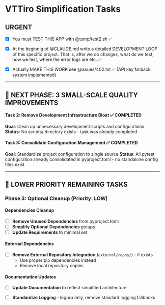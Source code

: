 # VTTiro Simplification Tasks

## URGENT

- [x] You must TEST THIS APP with @temp/test2.sh ✅

- [x] At the beginnig of @CLAUDE.md write a detailed DEVELOPMENT LOOP of this specific project. That is, after we do changes, what do we test, how we test, where the error logs are etc. ✅

- [x] Actually MAKE THIS WORK see @issues/402.txt ✅ (API key fallback system implemented)



---

## 🎯 NEXT PHASE: 3 SMALL-SCALE QUALITY IMPROVEMENTS


#### Task 2: Remove Development Infrastructure Bloat ✅ COMPLETED
**Goal**: Clean up unnecessary development scripts and configurations
**Status**: No scripts/ directory exists - task was already completed

#### Task 3: Consolidate Configuration Management ✅ COMPLETED
**Goal**: Standardize project configuration to single source
**Status**: All pytest configuration already consolidated in pyproject.toml - no standalone config files exist

---

## 🔄 LOWER PRIORITY REMAINING TASKS

### Phase 3: Optional Cleanup (Priority: LOW)

#### Dependencies Cleanup
- [ ] **Remove Unused Dependencies** from pyproject.toml
- [ ] **Simplify Optional Dependencies** groups  
- [ ] **Update Requirements** to minimal set

#### External Dependencies  
- [ ] **Remove External Repository Integration** (`external/repos/`) - if exists
  - Use proper pip dependencies instead
  - Remove local repository copies

#### Documentation Updates
- [ ] **Update Documentation** to reflect simplified architecture
- [ ] **Standardize Logging** - loguru only, remove standard logging fallbacks



